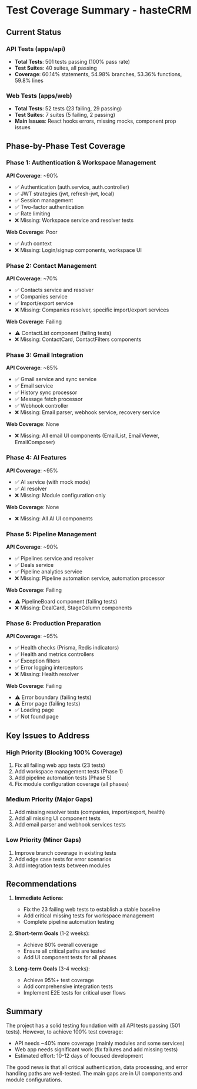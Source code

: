 # Test Coverage Summary - hasteCRM

## Current Status

### API Tests (apps/api)
- **Total Tests**: 501 tests passing (100% pass rate)
- **Test Suites**: 40 suites, all passing
- **Coverage**: 60.14% statements, 54.98% branches, 53.36% functions, 59.8% lines

### Web Tests (apps/web)
- **Total Tests**: 52 tests (23 failing, 29 passing)
- **Test Suites**: 7 suites (5 failing, 2 passing)
- **Main Issues**: React hooks errors, missing mocks, component prop issues

## Phase-by-Phase Test Coverage

### Phase 1: Authentication & Workspace Management
**API Coverage**: ~90%
- ✅ Authentication (auth.service, auth.controller)
- ✅ JWT strategies (jwt, refresh-jwt, local)
- ✅ Session management
- ✅ Two-factor authentication
- ✅ Rate limiting
- ❌ Missing: Workspace service and resolver tests

**Web Coverage**: Poor
- ✅ Auth context
- ❌ Missing: Login/signup components, workspace UI

### Phase 2: Contact Management
**API Coverage**: ~70%
- ✅ Contacts service and resolver
- ✅ Companies service
- ✅ Import/export service
- ❌ Missing: Companies resolver, specific import/export services

**Web Coverage**: Failing
- ⚠️ ContactList component (failing tests)
- ❌ Missing: ContactCard, ContactFilters components

### Phase 3: Gmail Integration
**API Coverage**: ~85%
- ✅ Gmail service and sync service
- ✅ Email service
- ✅ History sync processor
- ✅ Message fetch processor
- ✅ Webhook controller
- ❌ Missing: Email parser, webhook service, recovery service

**Web Coverage**: None
- ❌ Missing: All email UI components (EmailList, EmailViewer, EmailComposer)

### Phase 4: AI Features
**API Coverage**: ~95%
- ✅ AI service (with mock mode)
- ✅ AI resolver
- ❌ Missing: Module configuration only

**Web Coverage**: None
- ❌ Missing: All AI UI components

### Phase 5: Pipeline Management
**API Coverage**: ~90%
- ✅ Pipelines service and resolver
- ✅ Deals service
- ✅ Pipeline analytics service
- ❌ Missing: Pipeline automation service, automation processor

**Web Coverage**: Failing
- ⚠️ PipelineBoard component (failing tests)
- ❌ Missing: DealCard, StageColumn components

### Phase 6: Production Preparation
**API Coverage**: ~95%
- ✅ Health checks (Prisma, Redis indicators)
- ✅ Health and metrics controllers
- ✅ Exception filters
- ✅ Error logging interceptors
- ❌ Missing: Health resolver

**Web Coverage**: Failing
- ⚠️ Error boundary (failing tests)
- ⚠️ Error page (failing tests)
- ✅ Loading page
- ✅ Not found page

## Key Issues to Address

### High Priority (Blocking 100% Coverage)
1. Fix all failing web app tests (23 tests)
2. Add workspace management tests (Phase 1)
3. Add pipeline automation tests (Phase 5)
4. Fix module configuration coverage (all phases)

### Medium Priority (Major Gaps)
1. Add missing resolver tests (companies, import/export, health)
2. Add all missing UI component tests
3. Add email parser and webhook services tests

### Low Priority (Minor Gaps)
1. Improve branch coverage in existing tests
2. Add edge case tests for error scenarios
3. Add integration tests between modules

## Recommendations

1. **Immediate Actions**:
   - Fix the 23 failing web tests to establish a stable baseline
   - Add critical missing tests for workspace management
   - Complete pipeline automation testing

2. **Short-term Goals** (1-2 weeks):
   - Achieve 80% overall coverage
   - Ensure all critical paths are tested
   - Add UI component tests for all phases

3. **Long-term Goals** (3-4 weeks):
   - Achieve 95%+ test coverage
   - Add comprehensive integration tests
   - Implement E2E tests for critical user flows

## Summary

The project has a solid testing foundation with all API tests passing (501 tests). However, to achieve 100% test coverage:
- API needs ~40% more coverage (mainly modules and some services)
- Web app needs significant work (fix failures and add missing tests)
- Estimated effort: 10-12 days of focused development

The good news is that all critical authentication, data processing, and error handling paths are well-tested. The main gaps are in UI components and module configurations.